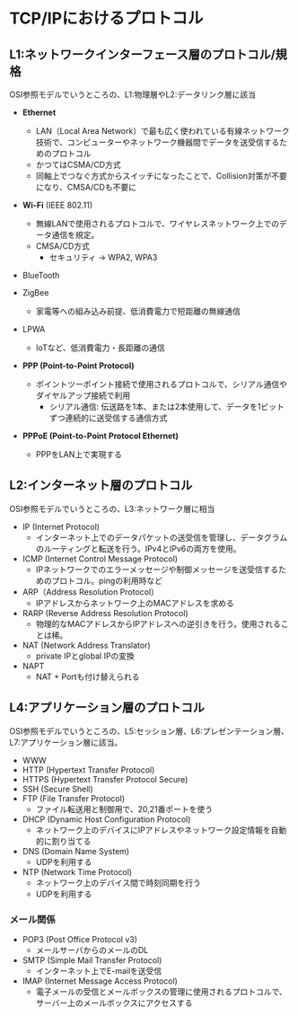 # TCP/IPにおけるプロトコル

## L1:ネットワークインターフェース層のプロトコル/規格

OSI参照モデルでいうところの、L1:物理層やL2:データリンク層に該当

- **Ethernet**
  - LAN（Local Area Network）で最も広く使われている有線ネットワーク技術で、コンピューターやネットワーク機器間でデータを送受信するためのプロトコル
  - かつてはCSMA/CD方式
  - 同軸上でつなぐ方式からスイッチになったことで、Collision対策が不要になり、CMSA/CDも不要に
- **Wi-Fi** (IEEE 802.11)
  - 無線LANで使用されるプロトコルで、ワイヤレスネットワーク上でのデータ通信を規定。
  - CMSA/CD方式
    - セキュリティ -> WPA2, WPA3
- BlueTooth
- ZigBee
  - 家電等への組み込み前提、低消費電力で短距離の無線通信
- LPWA
  - IoTなど、低消費電力・長距離の通信

- **PPP (Point-to-Point Protocol)**
  - ポイントツーポイント接続で使用されるプロトコルで、シリアル通信やダイヤルアップ接続で利用
    - シリアル通信: 伝送路を1本、または2本使用して、データを1ビットずつ連続的に送受信する通信方式
- **PPPoE (Point-to-Point Protocol Ethernet)**
  - PPPをLAN上で実現する

## L2:インターネット層のプロトコル

OSI参照モデルでいうところの、L3:ネットワーク層に相当

- IP (Internet Protocol)
  - インターネット上でのデータパケットの送受信を管理し、データグラムのルーティングと転送を行う。IPv4とIPv6の両方を使用。
- ICMP (Internet Control Message Protocol)
  - IPネットワークでのエラーメッセージや制御メッセージを送受信するためのプロトコル。pingの利用時など
- ARP（Address Resolution Protocol）
  - IPアドレスからネットワーク上のMACアドレスを求める
- RARP (Reverse Address Resolution Protocol)
  - 物理的なMACアドレスからIPアドレスへの逆引きを行う。使用されることは稀。
- NAT (Network Address Translator)
  - private IPとglobal IPの変換
- NAPT
  - NAT + Portも付け替えられる

## L4:アプリケーション層のプロトコル

OSI参照モデルでいうところの、L5:セッション層、L6:プレゼンテーション層、L7:アプリケーション層に該当。

- WWW
- HTTP (Hypertext Transfer Protocol)
- HTTPS (Hypertext Transfer Protocol Secure)
- SSH (Secure Shell)
- FTP (File Transfer Protocol)
  - ファイル転送用と制御用で、20,21番ポートを使う
- DHCP (Dynamic Host Configuration Protocol)
  - ネットワーク上のデバイスにIPアドレスやネットワーク設定情報を自動的に割り当てる
- DNS (Domain Name System)
  - UDPを利用する
- NTP (Network Time Protocol)
  - ネットワーク上のデバイス間で時刻同期を行う
  - UDPを利用する

### メール関係

- POP3 (Post Office Protocol v3)
  - メールサーバからのメールのDL
- SMTP (Simple Mail Transfer Protocol)
  - インターネット上でE-mailを送受信
- IMAP (Internet Message Access Protocol)
  - 電子メールの受信とメールボックスの管理に使用されるプロトコルで、サーバー上のメールボックスにアクセスする
